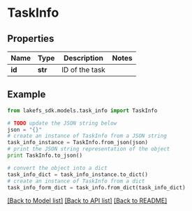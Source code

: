 # TaskInfo


## Properties
Name | Type | Description | Notes
------------ | ------------- | ------------- | -------------
**id** | **str** | ID of the task | 

## Example

```python
from lakefs_sdk.models.task_info import TaskInfo

# TODO update the JSON string below
json = "{}"
# create an instance of TaskInfo from a JSON string
task_info_instance = TaskInfo.from_json(json)
# print the JSON string representation of the object
print TaskInfo.to_json()

# convert the object into a dict
task_info_dict = task_info_instance.to_dict()
# create an instance of TaskInfo from a dict
task_info_form_dict = task_info.from_dict(task_info_dict)
```
[[Back to Model list]](../README.md#documentation-for-models) [[Back to API list]](../README.md#documentation-for-api-endpoints) [[Back to README]](../README.md)


